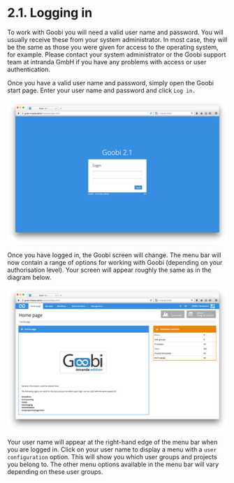 # 2.1.  Logging in

To work with Goobi you will need a valid user name and password. You will usually receive these from your system administrator. In most case, they will be the same as those you were given for access to the operating system, for example. Please contact your system administrator or the Goobi support team at intranda GmbH if you have any problems with access or user authentication.

Once you have a valid user name and password, simply open the Goobi start page. Enter your user name and password and click `Log in.`

![Goobi start page for users who are not logged in](../../.gitbook/assets/01e%20%281%29.png)

Once you have logged in, the Goobi screen will change. The menu bar will now contain a range of options for working with Goobi \(depending on your authorisation level\). Your screen will appear roughly the same as in the diagram below.

![Goobi start page after login showing extended navigation options](../../.gitbook/assets/05e%20%281%29.png)

Your user name will appear at the right-hand edge of the menu bar when you are logged in. Click on your user name to display a menu with a `user configuration` option. This will show you which user groups and projects you belong to. The other menu options available in the menu bar will vary depending on these user groups.

